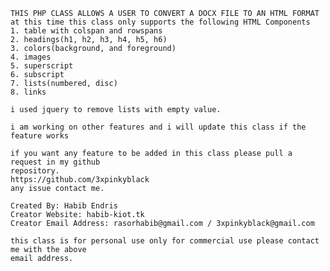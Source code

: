 
	THIS PHP CLASS ALLOWS A USER TO CONVERT A DOCX FILE TO AN HTML FORMAT
	at this time this class only supports the following HTML Components
	1. table with colspan and rowspans
	2. headings(h1, h2, h3, h4, h5, h6)
	3. colors(background, and foreground)
	4. images
	5. superscript
	6. subscript
	7. lists(numbered, disc)
	8. links
	
	i used jquery to remove lists with empty value.

	i am working on other features and i will update this class if the feature works

	if you want any feature to be added in this class please pull a request in my github
	repository.
    https://github.com/3xpinkyblack
	any issue contact me.

	Created By: Habib Endris
	Creator Website: habib-kiot.tk
	Creator Email Address: rasorhabib@gmail.com / 3xpinkyblack@gmail.com

	this class is for personal use only for commercial use please contact me with the above
	email address.